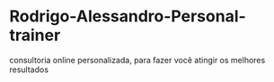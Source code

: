 # Rodrigo-Alessandro-Personal-trainer
consultoria online personalizada, para fazer você atingir os melhores resultados
